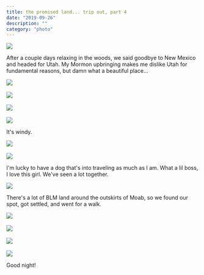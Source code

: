 ```yaml
---
title: the promised land... trip out, part 4
date: "2019-09-26"
description: ""
category: "photo"
---
```


![ ](https://drive.google.com/uc?id=1Ve35iK5R36XjIsCH-_DqLS1F5xFTqesc)

After a couple days relaxing in the woods, we said goodbye to New Mexico and headed for Utah. My Mormon upbringing makes me dislike Utah for fundamental reasons, but damn what a beautiful place...

![ ](https://drive.google.com/uc?id=1S-U-Zgn59ke0hFsAPO91k-tEUvRrcY5m)
<br><br>
![ ](https://drive.google.com/uc?id=12v3BlTQWadxueq6Xo8Ae2CTh00eTOVeS)
<br><br>
![ ](https://drive.google.com/uc?id=1Ym3UTmsketCsWDvnIeYKze8fpbXbsNXh)
<br><br>
![ ](https://drive.google.com/uc?id=1qbbPavBEN1jQIzn7_mrkovgTBwOp9CGy)

It's windy.

![ ](https://drive.google.com/uc?id=1Hq_t77GyEhB6uW5GFk8nlxln3NnEHfQD)
<br><br>
![ ](https://drive.google.com/uc?id=1zFTThRpeAaN5Ztm6XOCjDE4CiAbvZ4D0)

I'm lucky to have a dog that's into traveling as much as I am. What a lil boss, I love this girl. We've seen a lot together.

![ ](https://drive.google.com/uc?id=1McpeVJ8qlR9RZdJnUFIPFQg58x0msRrh)

There's a lot of BLM land around the outskirts of Moab, so we found our spot, got settled, and went for a walk.

![ ](https://drive.google.com/uc?id=1m44Ad_IP6eRT2uU8FeQJP4kKtp5-CovW)
<br><br>
![ ](https://drive.google.com/uc?id=1Zh7rZKbfjIlePloqqmXWsI3N3Kj6wpj2)
<br><br>
![ ](https://drive.google.com/uc?id=1ozcqFq2Q6ro2MDgRczw6CjoBXcM0Gu8v)
<br><br>
![ ](https://drive.google.com/uc?id=1Hp7XszkmWmVf0XHHD9iYhW0AznJQ5VNm)

Good night!